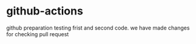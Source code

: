 # github-actions
github preparation
testing frist and second code.
we have made changes for checking pull request
